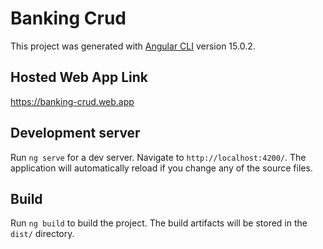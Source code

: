 # Banking Crud

This project was generated with [Angular CLI](https://github.com/angular/angular-cli) version 15.0.2.

## Hosted Web App Link

https://banking-crud.web.app

## Development server

Run `ng serve` for a dev server. Navigate to `http://localhost:4200/`. The application will automatically reload if you change any of the source files.

## Build

Run `ng build` to build the project. The build artifacts will be stored in the `dist/` directory.

